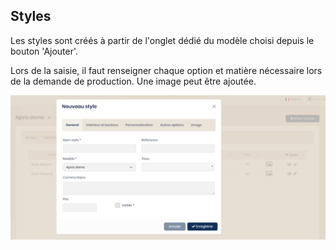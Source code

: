 ## Styles

Les styles sont créés à partir de l'onglet dédié du modèle choisi depuis le bouton 'Ajouter'.

Lors de la saisie, il faut renseigner chaque option et matière nécessaire lors de la demande de production. Une image peut être ajoutée.

<img src="../Images/Administration/Styles.png" alt="Styles" class="shadow-sm" />
